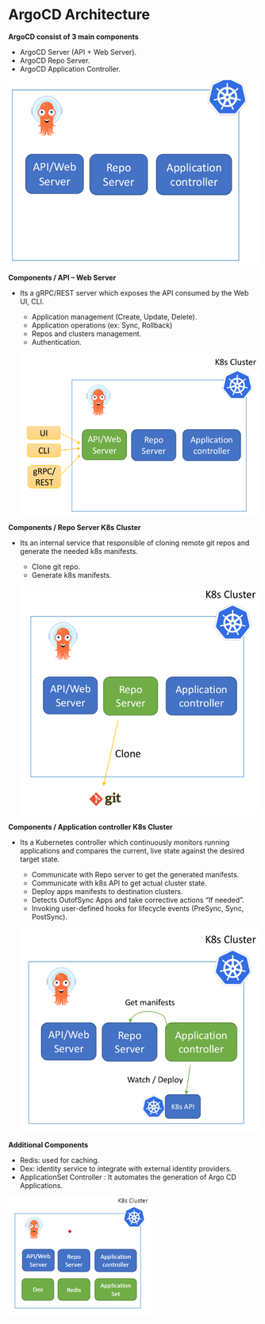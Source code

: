 # ArgoCD Architecture

**ArgoCD consist of 3 main components**
- ArgoCD Server (API + Web Server).
- ArgoCD Repo Server.
- ArgoCD Application Controller.

![alt text](image-8.png)

**Components / API – Web Server**

- Its a gRPC/REST server which exposes the API consumed by the Web UI, CLI.
    - Application management (Create, Update, Delete).
    - Application operations (ex: Sync, Rollback)
    - Repos and clusters management.
    - Authentication.

    ![alt text](image-9.png)

**Components / Repo Server K8s Cluster**
- Its an internal service that responsible of cloning remote git repos and generate the needed k8s manifests.
    - Clone git repo.
    - Generate k8s manifests.

    ![alt text](image-10.png)

**Components / Application controller K8s Cluster**
- Its a Kubernetes controller which continuously monitors running applications and compares the current, live state against the desired target state.
    - Communicate with Repo server to get the generated manifests.
    - Communicate with k8s API to get actual cluster state.
    - Deploy apps manifests to destination clusters.
    - Detects OutofSync Apps and take corrective actions “If needed”.
    - Invoking user-defined hooks for lifecycle events (PreSync, Sync, PostSync).

    ![alt text](image-11.png)

**Additional Components**
- Redis: used for caching.
- Dex: identity service to integrate with external identity providers.
- ApplicationSet Controller : It automates the generation of Argo CD Applications.

![alt text](image-16.png)